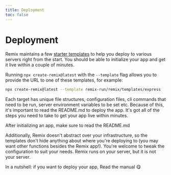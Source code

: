 ```yaml
---
title: Deployment
toc: false
---
```


# Deployment

Remix maintains a few [starter templates][starter-templates] to help you deploy to various servers right from the start. You should be able to initialize your app and get it live within a couple of minutes.

Running `npx create-remix@latest` with the `--template` flag allows you to provide the URL to one of these templates, for example:

```sh
npx create-remix@latest --template remix-run/remix/templates/express
```

Each target has unique file structures, configuration files, cli commands that need to be run, server environment variables to be set etc. Because of this, it's important to read the README.md to deploy the app. It's got all of the steps you need to take to get your app live within minutes.

<docs-info>After initializing an app, make sure to read the README.md</docs-info>

Additionally, Remix doesn't abstract over your infrastructure, so the templates don't hide anything about where you're deploying to (you may want other functions besides the Remix app!). You're welcome to tweak the configuration to suit your needs. Remix runs on your server, but it is not your server.

In a nutshell: if you want to deploy your app, Read the manual 😋

[starter-templates]: https://github.com/remix-run/remix/tree/main/templates
